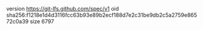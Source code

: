 version https://git-lfs.github.com/spec/v1
oid sha256:f1218e1d4d3116fcc63b93e89b2ecf188d7e2c31be9db2c5a2759e86572c0a39
size 6797
